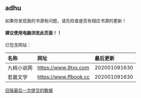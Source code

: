 ## adhu

如果你发现我的书源有问题，请先检查是否有相应书源的更新！

#### 建议使用电脑浏览此页面！！

已包含网站：

|名称|网址|最后更新|
|:-|:-|:-|
|九桃小说网|https://www.9txs.com|202001091630|
|若晨文学|https://www.ffbook.cc|202001091630|


[旧版最后一次提交的数据](https://github.com/adhu2018/adhu2018.github.io/tree/37b664efa0cd3164da112dc705ccaf75782dc8a9)